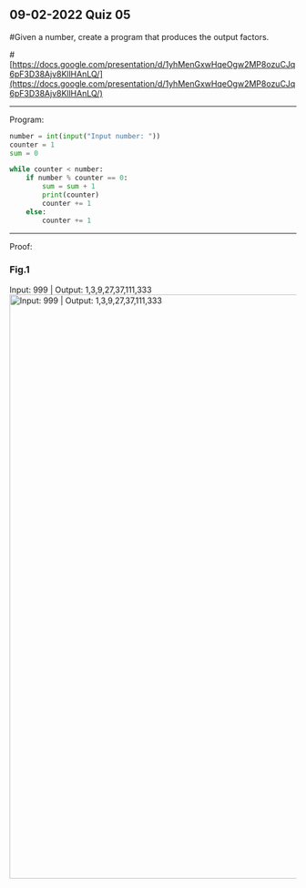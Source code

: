 ## 09-02-2022 Quiz 05

#Given a number, create a program that produces the output factors.

#[https://docs.google.com/presentation/d/1yhMenGxwHqeOgw2MP8ozuCJq6pF3D38Ajv8KllHAnLQ/](https://docs.google.com/presentation/d/1yhMenGxwHqeOgw2MP8ozuCJq6pF3D38Ajv8KllHAnLQ/)

------------------------------------------------------------------------

Program:
```.py
number = int(input("Input number: "))
counter = 1
sum = 0

while counter < number:
    if number % counter == 0:
        sum = sum + 1
        print(counter)
        counter += 1
    else:
        counter += 1
```

------------------------------------------------------------------------

Proof:
### Fig.1
Input: 999 | Output: 1,3,9,27,37,111,333
<img width="1026" alt="Input: 999 | Output: 1,3,9,27,37,111,333" src="https://user-images.githubusercontent.com/112055140/191017618-0617b2b7-6df8-4827-a240-0eb2bbd5757d.png">

